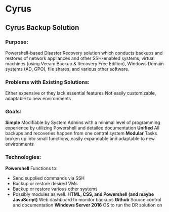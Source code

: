 # Cyrus
## Cyrus Backup Solution

### Purpose: 
Powershell-based Disaster Recovery solution which conducts backups and restores of network appliances and other SSH-enabled systems, virtual machines (using Veeam Backup & Recovery Free Edition), Windows Domain systems (AD, GPO), file shares, and various other software.

### Problems with Existing Solutions:
Either expensive or they lack essential features
Not easily customizable, adaptable to new environments

### Goals:
**Simple** 
Modifiable by System Admins with a minimal level of programming experience by utilizing Powershell and detailed documentation
**Unified** 
All backups and recoveries happen from one central system
**Modular**
Tasks broken up into small functions, easily expandable and adaptable to new environments

### Technologies: 
**Powershell**
Functions to:
* Send supplied commands via SSH
* Backup or restore desired VMs
* Backup or restore various other systems
* Possibly modules as well.
**HTML, CSS, and Powershell (and maybe JavaScript)**
Web dashboard to monitor backups
**Github**
Source control and documentation
**Windows Server 2016**
OS to run the DR solution on

